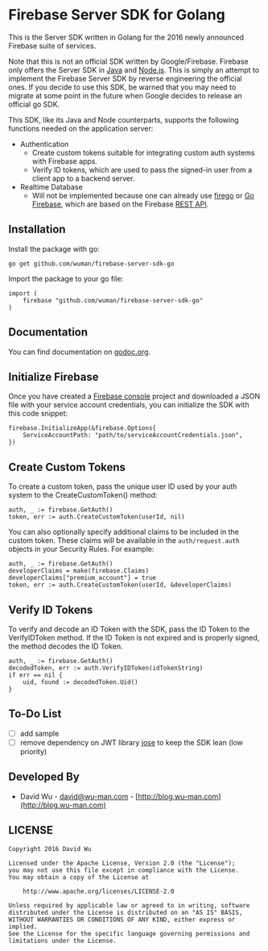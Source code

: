 Firebase Server SDK for Golang
==============================

This is the Server SDK written in Golang for the 2016 newly announced Firebase
suite of services.

Note that this is not an official SDK written by Google/Firebase.  Firebase only
offers the Server SDK in [Java][1] and [Node.js][2].  This is simply an attempt to
implement the Firebase Server SDK by reverse engineering the official ones.  If
you decide to use this SDK, be warned that you may need to migrate at some point
in the future when Google decides to release an official go SDK.

This SDK, like its Java and Node counterparts, supports the following functions
needed on the application server:

- Authentication
  * Create custom tokens suitable for integrating custom auth systems with
    Firebase apps.
  * Verify ID tokens, which are used to pass the signed-in user from a client app
    to a backend server.
- Realtime Database
  * Will not be implemented because one can already use [firego][5] or
    [Go Firebase][6], which are based on the Firebase [REST API][7].

Installation
------------

Install the package with go:

    go get github.com/wuman/firebase-server-sdk-go

Import the package to your go file:

    import (
    	firebase "github.com/wuman/firebase-server-sdk-go"
    )

Documentation
-------------

You can find documentation on [godoc.org][8].

Initialize Firebase
-------------------

Once you have created a [Firebase console][3] project and downloaded a JSON file
with your service account credentials, you can initialize the SDK with this
code snippet:

    firebase.InitializeApp(&firebase.Options{
    	ServiceAccountPath: "path/to/serviceAccountCredentials.json",
    })

Create Custom Tokens
--------------------

To create a custom token, pass the unique user ID used by your auth system to
the CreateCustomToken() method:

    auth, _ := firebase.GetAuth()
    token, err := auth.CreateCustomToken(userId, nil)

You can also optionally specify additional claims to be included in the custom
token.  These claims will be available in the `auth/request.auth` objects in
your Security Rules.  For example:

    auth, _ := firebase.GetAuth()
	developerClaims = make(firebase.Claims)
	developerClaims["premium_account"] = true
    token, err := auth.CreateCustomToken(userId, &developerClaims)

Verify ID Tokens
----------------

To verify and decode an ID Token with the SDK, pass the ID Token to the
VerifyIDToken method.  If the ID Token is not expired and is properly signed,
the method decodes the ID Token.

    auth, _ := firebase.GetAuth()
    decodedToken, err := auth.VerifyIDToken(idTokenString)
    if err == nil {
    	uid, found := decodedToken.Uid()
    }

To-Do List
----------

- [ ] add sample
- [ ] remove dependency on JWT library [jose][4] to keep the SDK lean (low priority)

Developed By
------------

* David Wu - <david@wu-man.com> - [http://blog.wu-man.com](http://blog.wu-man.com)

LICENSE
-------

    Copyright 2016 David Wu

    Licensed under the Apache License, Version 2.0 (the "License");
    you may not use this file except in compliance with the License.
    You may obtain a copy of the License at

        http://www.apache.org/licenses/LICENSE-2.0

    Unless required by applicable law or agreed to in writing, software
    distributed under the License is distributed on an "AS IS" BASIS,
    WITHOUT WARRANTIES OR CONDITIONS OF ANY KIND, either express or implied.
    See the License for the specific language governing permissions and
    limitations under the License.

[1]: https://firebase.google.com/docs/reference/serverreference/packages
[2]: https://firebase.google.com/docs/reference/node/
[3]: https://firebase.google.com/console/ 
[4]: https://github.com/SermoDigital/jose
[5]: https://github.com/zabawaba99/firego
[6]: https://github.com/JustinTulloss/firebase
[7]: https://firebase.google.com/docs/reference/rest/database/
[8]: https://godoc.org/github.com/wuman/firebase-server-sdk-go
